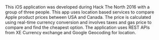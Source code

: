 This iOS application was developed during Hack The North 2016 with a group of three people. This app uses location based services to compare Apple product prices between USA and Canada. The price is calculated using real-time currency conversion and involves taxes and gas price to compare and find the cheapest option. The application uses REST APIs from XE Currency exchange and Google Geocoding for location.
